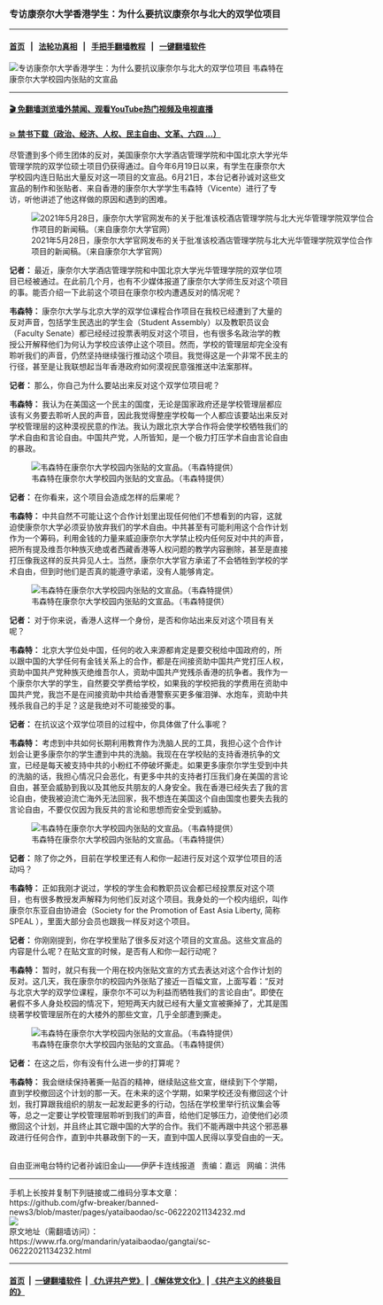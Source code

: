### 专访康奈尔大学香港学生：为什么要抗议康奈尔与北大的双学位项目
------------------------

#### [首页](https://github.com/gfw-breaker/banned-news3/blob/master/README.md) &nbsp;&nbsp;|&nbsp;&nbsp; [法轮功真相](https://github.com/begood0513/basic/blob/master/README.md)  &nbsp;&nbsp;|&nbsp;&nbsp; [手把手翻墙教程](https://github.com/gfw-breaker/guides/wiki)  &nbsp;&nbsp;|&nbsp;&nbsp; [一键翻墙软件](https://github.com/gfw-breaker/nogfw/blob/master/README.md)  



<div id="headerimg">
 <img alt="专访康奈尔大学香港学生：为什么要抗议康奈尔与北大的双学位项目" src="https://www.rfa.org/mandarin/yataibaodao/gangtai/sc-06222021134232.html/@@images/9cdb781e-1e9a-4cbd-aab3-f9abfe7e99c9.jpeg" title="专访康奈尔大学香港学生：为什么要抗议康奈尔与北大的双学位项目"/>
 <span class="lead_image_caption">
  韦森特在康奈尔大学校园内张贴的文宣品
 </span>
 <!-- zoomattribute -->
</div>

<hr/>


#### [ 🎬  免翻墙浏览墙外禁闻、观看YouTube热门视频及电视直播](https://github.com/gfw-breaker/HelloWorld)

#### [ 💥  禁书下载（政治、经济、人权、民主自由、文革、六四 ...）](https://github.com/gfw-breaker/books/blob/master/README.md)

<div id="storytext">
 <p>
 </p>
 <p>
  尽管遭到多个师生团体的反对，美国康奈尔大学酒店管理学院和中国北京大学光华管理学院的双学位硕士项目仍获得通过。自今年6月19日以来，有学生在康奈尔大学校园内连日贴出大量反对这一项目的文宣品。6月21日，本台记者孙诚对这些文宣品的制作和张贴者、来自香港的康奈尔大学学生韦森特（Vicente）进行了专访，听他讲述了他这样做的原因和遇到的困难。
 </p>
 <p>
  <figure class="image-richtext image-inline captioned" style="width:620px;">
   <img alt="2021年5月28日，康奈尔大学官网发布的关于批准该校酒店管理学院与北大光华管理学院双学位合作项目的新闻稿。（来自康奈尔大学官网）" src="https://www.rfa.org/mandarin/yataibaodao/gangtai/sc-06222021134232.html/m0622-sc1.jpg/@@images/e84005bf-b9a0-46ac-8c54-863141d51e62.jpeg" title="M0622-SC1.jpg"/>
   <figcaption class="image-caption">
    2021年5月28日，康奈尔大学官网发布的关于批准该校酒店管理学院与北大光华管理学院双学位合作项目的新闻稿。（来自康奈尔大学官网）
   </figcaption>
   <small>
   </small>
  </figure>
 </p>
 <p>
  <strong>
   记者：
  </strong>
  最近，康奈尔大学酒店管理学院和中国北京大学光华管理学院的双学位项目已经被通过。在此前几个月，也有不少媒体报道了康奈尔大学师生反对这个项目的事。能否介绍一下此前这个项目在康奈尔校内遭遇反对的情况呢？
 </p>
 <p>
  <strong>
   韦森特：
  </strong>
  康奈尔大学与北京大学的双学位课程合作项目在我校已经遭到了大量的反对声音，包括学生民选出的学生会（Student Assembly）以及教职员议会（Faculty Senate）都已经经过投票表明反对这个项目，也有很多名政治学的教授公开解释他们为何认为学校应该停止这个项目。然而，学校的管理层却完全没有聆听我们的声音，仍然坚持继续强行推动这个项目。我觉得这是一个非常不民主的行径，甚至是让我联想起当年香港政府如何漠视民意强推送中法案那样。
 </p>
 <p>
  <strong>
   记者：
  </strong>
  那么，你自己为什么要站出来反对这个双学位项目呢？
 </p>
 <p>
  <strong>
   韦森特：
  </strong>
  我认为在美国这一个民主的国度，无论是国家政府还是学校管理层都应该有义务要去聆听人民的声音，因此我觉得整座学校每一个人都应该要站出来反对学校管理层的这种漠视民意的作法。我认为跟北京大学合作将会使学校牺牲我们的学术自由和言论自由。中国共产党，人所皆知，是一个极力打压学术自由言论自由的暴政。
 </p>
 <p>
  <figure class="image-richtext image-inline captioned" style="width:680px;">
   <img alt="韦森特在康奈尔大学校园内张贴的文宣品。（韦森特提供）" src="https://www.rfa.org/mandarin/yataibaodao/gangtai/sc-06222021134232.html/m0622-sc2.jpg/@@images/9c7fa2b2-c036-4348-8da3-1dadcef30725.jpeg" title="M0622-SC2.jpg"/>
   <figcaption class="image-caption">
    韦森特在康奈尔大学校园内张贴的文宣品。（韦森特提供）
   </figcaption>
   <small>
   </small>
  </figure>
 </p>
 <p>
  <strong>
   记者：
  </strong>
  在你看来，这个项目会造成怎样的后果呢？
 </p>
 <p>
  <strong>
   韦森特：
  </strong>
  中共自然不可能让这个合作计划里出现任何他们不想看到的内容，这就迫使康奈尔大学必须妥协放弃我们的学术自由。中共甚至有可能利用这个合作计划作为一个筹码，利用金钱的力量来威迫康奈尔大学禁止校内任何反对中共的声音，把所有提及维吾尔种族灭绝或者西藏香港等人权问题的教学内容删除，甚至是直接打压像我这样的反共异见人士。当然，康奈尔大学官方承诺了不会牺牲到学校的学术自由，但到时他们是否真的能遵守承诺，没有人能够肯定。
 </p>
 <p>
  <figure class="image-richtext image-inline captioned" style="width:620px;">
   <img alt="韦森特在康奈尔大学校园内张贴的文宣品。（韦森特提供）" src="https://www.rfa.org/mandarin/yataibaodao/gangtai/sc-06222021134232.html/m0622-sc5.jpg/@@images/39e221e4-aef6-4371-8664-467dcff0a129.jpeg" title="M0622-SC5.jpg"/>
   <figcaption class="image-caption">
    韦森特在康奈尔大学校园内张贴的文宣品。（韦森特提供）
   </figcaption>
   <small>
   </small>
  </figure>
 </p>
 <p>
  <strong>
   记者：
  </strong>
  对于你来说，香港人这样一个身份，是否和你站出来反对这个项目有关呢？
 </p>
 <p>
  <strong>
   韦森特：
  </strong>
  北京大学位处中国，任何的收入来源都肯定是要交税给中国政府的，所以跟中国的大学任何有金钱关系上的合作，都是在间接资助中国共产党打压人权，资助中国共产党种族灭绝维吾尔人，资助中国共产党残杀香港的抗争者。我作为一个康奈尔大学的学生，自然要交学费给学校，如果我的学校把我的学费用在资助中国共产党，我岂不是在间接资助中共给香港警察买更多催泪弹、水炮车，资助中共残杀我自己的手足？这是我绝对不可能接受的事。
 </p>
 <p>
  <strong>
   记者：
  </strong>
  在抗议这个双学位项目的过程中，你具体做了什么事呢？
 </p>
 <p>
  <strong>
   韦森特：
  </strong>
  考虑到中共如何长期利用教育作为洗脑人民的工具，我担心这个合作计划会让更多康奈尔的学生遭到中共的洗脑。我现在在学校贴的支持香港抗争的文宣，已经是每天被支持中共的小粉红不停破坏撕走。如果更多康奈尔学生受到中共的洗脑的话，我担心情况只会恶化，有更多中共的支持者打压我们身在美国的言论自由，甚至会威胁到我以及其他反共朋友的人身安全。我在香港已经失去了我的言论自由，使我被迫流亡海外无法回家，我不想连在美国这个自由国度也要失去我的言论自由，不要仅仅因为我反共的言论和思想而安全受到威胁。
 </p>
 <p>
  <figure class="image-richtext image-inline captioned" style="width:620px;">
   <img alt="韦森特在康奈尔大学校园内张贴的文宣品。（韦森特提供）" src="https://www.rfa.org/mandarin/yataibaodao/gangtai/sc-06222021134232.html/m0622-sc6.jpg/@@images/ebae59d7-0c4e-4b6b-ac80-853a4e3862bb.jpeg" title="M0622-SC6.jpg"/>
   <figcaption class="image-caption">
    韦森特在康奈尔大学校园内张贴的文宣品。（韦森特提供）
   </figcaption>
   <small>
   </small>
  </figure>
 </p>
 <p>
  <strong>
   记者：
  </strong>
  除了你之外，目前在学校里还有人和你一起进行反对这个双学位项目的活动吗？
 </p>
 <p>
  <strong>
   韦森特：
  </strong>
  正如我刚才说过，学校的学生会和教职员议会都已经投票反对这个项目，也有很多教授发声解释为何他们反对这个项目。我身处的一个校内组织，叫作康奈尔东亚自由协进会（Society for the Promotion of East Asia Liberty,
  <span>
   简称
  </span>
  SPEAL
  <span>
   ），里面大部分会员也跟我一样反对这个项目。
  </span>
 </p>
 <p>
  <strong>
   记者：
  </strong>
  你刚刚提到，你在学校里贴了很多反对这个项目的文宣品。这些文宣品的内容是什么呢？在贴文宣的时候，是否有人和你一起行动呢？
 </p>
 <p>
  <strong>
   韦森特：
  </strong>
  暂时，就只有我一个用在校内张贴文宣的方式去表达对这个合作计划的反对。这几天，我在康奈尔的校园内外张贴了接近一百幅文宣，上面写着：“反对与北京大学的双学位课程，康奈尔不可以为利益而牺牲我们的言论自由”。即使在暑假不多人身处校园的情况下，短短两天内就已经有大量文宣被撕掉了，尤其是围绕著学校管理层所在的大楼外的那些文宣，几乎全部遭到撕走。
 </p>
 <p>
  <figure class="image-richtext image-inline captioned" style="width:620px;">
   <img alt="韦森特在康奈尔大学校园内张贴的文宣品。（韦森特提供）" src="https://www.rfa.org/mandarin/yataibaodao/gangtai/sc-06222021134232.html/m0622-sc3.jpg/@@images/cc8c4ae2-82a0-4029-bba5-0bfe68797972.jpeg" title="M0622-SC3.jpg"/>
   <figcaption class="image-caption">
    韦森特在康奈尔大学校园内张贴的文宣品。（韦森特提供）
   </figcaption>
   <small>
   </small>
  </figure>
 </p>
 <p>
  <strong>
   记者：
  </strong>
  在这之后，你有没有什么进一步的打算呢？
 </p>
 <p>
  <strong>
   韦森特：
  </strong>
  我会继续保持著撕一贴百的精神，继续贴这些文宣，继续到下个学期，直到学校撤回这个计划的那一天。在未来的这个学期，如果学校还没有撤回这个计划，我打算跟我组织的朋友一起发起更多的行动，包括在学校里举行抗议集会等等，总之一定要让学校管理层聆听到我们的声音，给他们足够压力，迫使他们必须撤回这个计划，并且终止其它跟中国的大学的合作。我们不能再跟中共这个邪恶暴政进行任何合作，直到中共暴政倒下的一天，直到中国人民得以享受自由的一天。
 </p>
 <p>
  <br/>
  自由亚洲电台特约记者孙诚旧金山——伊萨卡连线报道   责编：嘉远   网编：洪伟
 </p>
</div>

<hr/>
手机上长按并复制下列链接或二维码分享本文章：<br/>
https://github.com/gfw-breaker/banned-news3/blob/master/pages/yataibaodao/sc-06222021134232.md <br/>
<a href='https://github.com/gfw-breaker/banned-news3/blob/master/pages/yataibaodao/sc-06222021134232.md'><img src='https://github.com/gfw-breaker/banned-news3/blob/master/pages/yataibaodao/sc-06222021134232.md.png'/></a> <br/>
原文地址（需翻墙访问）：https://www.rfa.org/mandarin/yataibaodao/gangtai/sc-06222021134232.html


------------------------
#### [首页](https://github.com/gfw-breaker/banned-news3/blob/master/README.md) &nbsp;|&nbsp; [一键翻墙软件](https://github.com/gfw-breaker/nogfw/blob/master/README.md) &nbsp;| [《九评共产党》](https://github.com/gfw-breaker/9ping.md/blob/master/README.md#九评之一评共产党是什么) | [《解体党文化》](https://github.com/gfw-breaker/jtdwh.md/blob/master/README.md) | [《共产主义的终极目的》](https://github.com/gfw-breaker/gczydzjmd.md/blob/master/README.md)


<img src='http://gfw-breaker.win/banned-news3/pages/yataibaodao/sc-06222021134232.md' width='0px' height='0px'/>